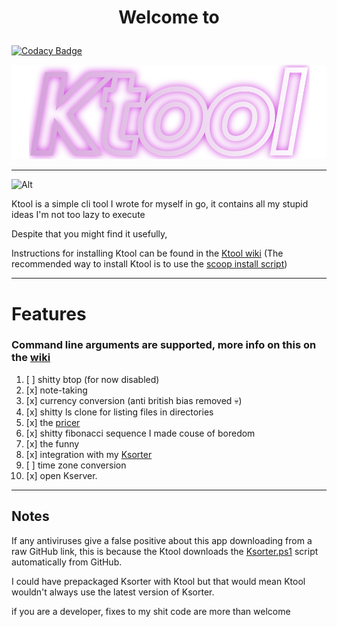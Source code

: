 # <p align="center">Welcome to</p>

[![Codacy Badge](https://api.codacy.com/project/badge/Grade/0b2ad3bf4b4b439f858bf1123a429a0f)](https://app.codacy.com/gh/kociumba/ktool?utm_source=github.com&utm_medium=referral&utm_content=kociumba/ktool&utm_campaign=Badge_Grade)

<p align="center">
    <img src="Ktool.svg" alt="Ktool">
</p>

---

![Alt](https://repobeats.axiom.co/api/embed/7d35c6f4492d30a2a59ca3e3ad2a522c7ec523e9.svg "Repobeats analytics image")

Ktool is a simple cli tool I wrote for myself in go,
it contains all my stupid ideas I'm not too lazy to execute 

Despite that you might find it usefully,

Instructions for installing Ktool can be found in the [Ktool wiki](https://github.com/kociumba/ktool/wiki) (The recommended way to install Ktool is to use the [scoop install script](https://github.com/kociumba/ktool/blob/main/ktool.json))

---

# Features

### Command line arguments are supported, more info on this on the [wiki](https://github.com/kociumba/ktool/wiki)

1. [ ] shitty btop (for now disabled)
2. [x] note-taking
3. [x] currency conversion (anti british bias removed 💀)
4. [x] shitty ls clone for listing files in directories
5. [x] the [pricer](https://gabagool.vercel.app/)
6. [x] shitty fibonacci sequence I made couse of boredom
7. [x] the funny
8. [x] integration with my [Ksorter](https://github.com/kociumba/ksorter)
9. [ ] time zone conversion
10. [x] open Kserver. 

---

## Notes

If any antiviruses give a false positive about this app downloading from a raw GitHub link,
this is because the Ktool downloads the [Ksorter.ps1](https://github.com/kociumba/ksorter/blob/main/Ksorter.ps1) script automatically 
from GitHub.

I could have prepackaged Ksorter with Ktool but that would mean Ktool wouldn't always use the latest version of Ksorter.

if you are a developer, fixes to my shit code are more than welcome
